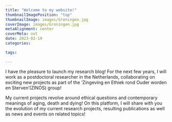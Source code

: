 ```yaml
---
title: "Welcome to my website!"
thumbnailImagePosition: "top"
thumbnailImage: images/Groningen.jpg
coverImage: images/Groningen.jpg
metaAlignment: center
coverMeta: out
date: 2023-02-19
categories:

tags:

---
```

I have the pleasure to launch my research blog! For the next few years, I will work as a postdoctoral researcher in the Netherlands, collaborating on exciting new projects as part of the ‘Zingeving en Ethiek rond Ouder worden en Sterven’(ZINOS) group! 
<!--more-->
My current projects revolve around ethical questions and contemporary meanings of aging, death and dying! On this platform, I will share with you the evolution of my current research projects, resulting publications as well as news and events on related topics!  